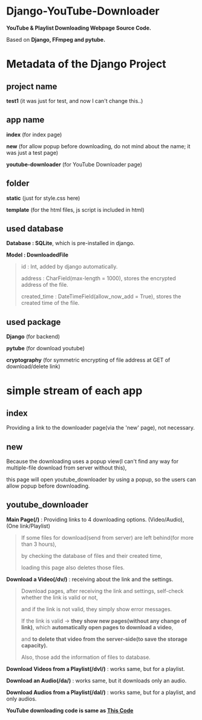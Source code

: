 # Django-YouTube-Downloader

**YouTube &amp; Playlist Downloading Webpage Source Code.**

Based on **Django, FFmpeg and pytube.**

# Metadata of the Django Project

## project name

**test1** (it was just for test, and now I can't change this..)

## app name

**index** (for index page)

**new** (for allow popup before downloading, do not mind about the name; it was just a test page)

**youtube-downloader** (for YouTube Downloader page)

## folder

**static** (just for style.css here)

**template** (for the html files, js script is included in html)

## used database

**Database : SQLite**, which is pre-installed in django.

**Model : DownloadedFile**

> id : Int, added by django automatically.
>
> address : CharField(max-length = 1000), stores the encrypted address of the file.
>
> created_time : DateTimeField(allow_now_add = True), stores the created time of the file.

## used package

**Django** (for backend)

**pytube** (for download youtube)

**cryptography** (for symmetric encrypting of file address at GET of download/delete link)

# simple stream of each app

## index

Providing a link to the downloader page(via the 'new' page), not necessary.

## new

Because the downloading uses a popup view(I can't find any way for multiple-file download from server without this),

this page will open youtube_downloader by using a popup, so the users can allow popup before downloading.

## youtube_downloader

**Main Page(/)** : Providing links to 4 downloading options. (Video/Audio), (One link/Playlist)

> If some files for download(send from server) are left behind(for more than 3 hours),
>
> by checking the database of files and their created time,
>
> loading this page also deletes those files.

**Download a Video(/dv/)** : receiving about the link and the settings.

> Download pages, after receiving the link and settings, self-check whether the link is valid or not, 
> 
> and if the link is not valid, they simply show error messages.
> 
> If the link is valid -> **they show new pages(without any change of link)**, which **automatically open pages to download a video**, 
>
> and **to delete that video from the server-side(to save the storage capacity).**
>
> Also, those add the information of files to database.

**Download Videos from a Playlist(/dvl/)** : works same, but for a playlist.

**Download an Audio(/da/)** : works same, but it downloads only an audio.

**Download Audios from a Playlist(/dal/)** : works same, but for a playlist, and only audios.

**YouTube downloading code is same as [This Code](https://www.github.com/octahedron00/YouTube-Playlist-Downloader)**
